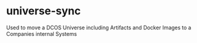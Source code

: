 # universe-sync
Used to move a DCOS Universe including Artifacts and Docker Images to a Companies internal Systems

